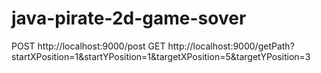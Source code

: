 # java-pirate-2d-game-sover
POST
http://localhost:9000/post
GET
http://localhost:9000/getPath?startXPosition=1&startYPosition=1&targetXPosition=5&targetYPosition=3
